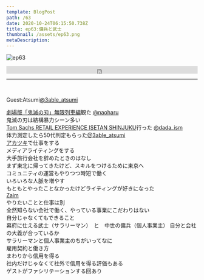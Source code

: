 ```yaml
---  
template: BlogPost  
path: /63
date: 2020-10-24T06:15:50.738Z  
title: ep63:傭兵と武士
thumbnail: /assets/ep63.png
metaDescription:  
---  
```

![ep63](/assets/ep63.png)  

<iframe width="100%" height="20" scrolling="no" frameborder="no" allow="autoplay" src="https://w.soundcloud.com/player/?url=https%3A//api.soundcloud.com/tracks/916906907%3Fsecret_token%3Ds-hHt1nKzKa78&color=%23ff5500&inverse=false&auto_play=false&show_user=true"></iframe>

***
  
</br>

Guest:Atsumi[@3able_atsumi](https://twitter.com/3able_atsumi)  

[劇場版「鬼滅の刃」無限列車編](https://kimetsu.com/anime/#top )観た [@naoharu](https://twitter.com/naoharu)  
鬼滅の刃は結構暴力シーン多い  
[Tom Sachs RETAIL EXPERIENCE ISETAN SHINJUKU](https://www.mistore.jp/shopping/feature/women_f2/thespace3_tomsachs1_w.html)行った [@dada_ism](https://twitter.com/dada_ism)  
体力測定したら50代判定もらった[@3able_atsumi](https://twitter.com/3able_atsumi)  
[アカツキ](https://aktsk.jp/)で仕事をする  
メディアライティングをする  
大手旅行会社を辞めたときのはなし  
まず東北に帰ってきたけど、スキルをつけるために東京へ  
コミュニティの運営もやりつつ時短で働く  
いろいろな人脈を増やす  
もともとやったことなかったけどライティングが好きになった  
[Zaim](https://zaim.net/)  
やりたいことと仕事は別  
全然知らない会社で働く、やっている事業にこだわりはない  
自分じゃなくてもできること  
幕府に仕える武士（サラリーマン）　と　中世の傭兵（個人事業主）
自分と会社の大義が合っているか  
サラリーマンと個人事業主のちがいってなに  
雇用契約と働き方  
まわりから信用を得る  
社内だけじゃなくて社外で信用を得る評価もある  
ゲストがファシリテーションする回あり  

